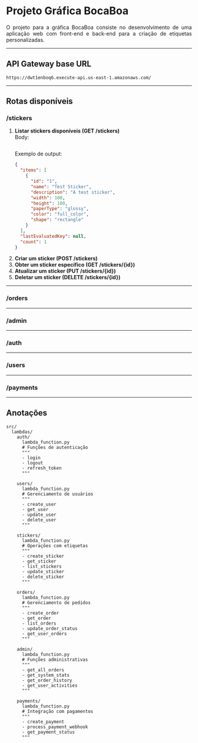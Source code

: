 <div align="justify">

# Projeto Gráfica BocaBoa

O projeto para a gráfica BocaBoa consiste no desenvolvimento de uma aplicação web com front-end e back-end para a criação de etiquetas personalizadas.

---

## API Gateway base URL
```
https://dwt1enboq6.execute-api.us-east-1.amazonaws.com/
```

---

## Rotas disponíveis

### /stickers

1. **Listar stickers disponíveis (GET /stickers)**  
    Body:
    ```json
    ```
    Exemplo de output:
    ```json
    {
      "items": [
        {
          "id": "1",
          "name": "Test Sticker",
          "description": "A test sticker",
          "width": 100,
          "height": 100,
          "paperType": "glossy",
          "color": "full_color",
          "shape": "rectangle"
        }
      ],
      "lastEvaluatedKey": null,
      "count": 1
    }
    ```
2. **Criar um sticker (POST /stickers)**  
3. **Obter um sticker específico (GET /stickers/{id})**  
4. **Atualizar um sticker (PUT /stickers/{id})**  
5. **Deletar um sticker (DELETE /stickers/{id})**  

---

### /orders

---

### /admin

---

### /auth

---

### /users

---

### /payments

---

## Anotações

```
src/
  lambdas/
    auth/
      lambda_function.py
      # Funções de autenticação
      """
      - login
      - logout
      - refresh_token
      """

    users/
      lambda_function.py
      # Gerenciamento de usuários
      """
      - create_user
      - get_user
      - update_user
      - delete_user
      """

    stickers/
      lambda_function.py
      # Operações com etiquetas
      """
      - create_sticker
      - get_sticker
      - list_stickers
      - update_sticker
      - delete_sticker
      """

    orders/
      lambda_function.py
      # Gerenciamento de pedidos
      """
      - create_order
      - get_order
      - list_orders
      - update_order_status
      - get_user_orders
      """

    admin/
      lambda_function.py
      # Funções administrativas
      """
      - get_all_orders
      - get_system_stats
      - get_order_history
      - get_user_activities
      """

    payments/
      lambda_function.py
      # Integração com pagamentos
      """
      - create_payment
      - process_payment_webhook
      - get_payment_status
      """
```

</div>
